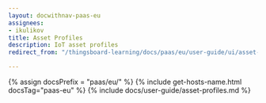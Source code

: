 ```yaml
---
layout: docwithnav-paas-eu
assignees:
- ikulikov
title: Asset Profiles
description: IoT asset profiles
redirect_from: "/thingsboard-learning/docs/paas/eu/user-guide/ui/asset-profiles"

---
```


{% assign docsPrefix = "paas/eu/" %}
{% include get-hosts-name.html docsTag="paas-eu" %}
{% include docs/user-guide/asset-profiles.md %}
